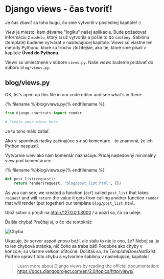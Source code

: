 # Django views - čas tvoriť!

Je čas zbaviť sa toho bugu, čo sme vytvorili v poslednej kapitole! :)

*View* je miesto, kam dávame "logiku" našej aplikácie. Bude požadovať informáciu z `modelu`, ktorý si už vytvorila a pošle to do `šablóny`. Šablónu (template) budeme vytvárať v nasledujúcej kapitole. Views sú vlastne len metódy Pythonu, ktoré sú trochu zložitejšie, ako tie, ktoré sme písali v kapitole **Úvod do Pythonu**.

Views sú umiestnené v súbore `views.py`. Naše *views* budeme pridávať do súboru `blog/views.py`.

## blog/views.py

OK, let's open up this file in our code editor and see what's in there:

{% filename %}blog/views.py{% endfilename %}

```python
from django.shortcuts import render

# Create your views here.
```

Je tu toho málo zatiaľ.

Ako si spomínaš riadky začínajúce s `#` sú komentáre - to znamená, že ich Python nespustí.

Vytvorme *view* ako nám komentár naznačuje. Pridaj nasledovný minimálny view pod komentárom:

{% filename %}blog/views.py{% endfilename %}

```python
def post_list(request):
    return render(request, 'blog/post_list.html', {})
```

As you can see, we created a function (`def`) called `post_list` that takes `request` and will `return` the value it gets from calling another function `render` that will render (put together) our template `blog/post_list.html`.

Ulož súbor a prejdi na http://127.0.0.1:8000 / a pozri sa, čo sa udeje.

Ďalšia chyba! Prečítaj si, o čo ide tentokrát:

![Chyba](images/error.png)

Ukazuje, že server aspoň znovu beží, ale stále to nie je ono, že? Neboj sa, je to len chybová stránka, nič čoho sa treba báť! Podobne ako chyby v konzole, sú vlastne velkom úťitočné. Dočítaš sa, že *TemplateDoesNotExist*. Poďme opraviť túto chybu a vytvoríme šablónu v nasledujúcej kapitole!

> Learn more about Django views by reading the official documentation: https://docs.djangoproject.com/en/2.0/topics/http/views/